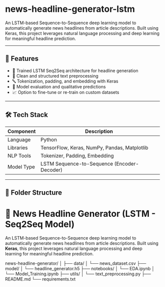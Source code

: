 # news-headline-generator-lstm

An LSTM-based Sequence-to-Sequence deep learning model to automatically generate news headlines from article descriptions. Built using Keras, this project leverages natural language processing and deep learning for meaningful headline prediction.

---

## 🚀 Features

- 🧠 Trained LSTM Seq2Seq architecture for headline generation
- 📝 Clean and structured text preprocessing
- 🔤 Tokenization, padding, and embedding with Keras
- 🧪 Model evaluation and qualitative predictions
- 📈 Option to fine-tune or re-train on custom datasets

---

## 🛠️ Tech Stack

| Component | Description |
|----------|-------------|
| Language | Python |
| Libraries | TensorFlow, Keras, NumPy, Pandas, Matplotlib |
| NLP Tools | Tokenizer, Padding, Embedding |
| Model Type | LSTM Sequence-to-Sequence (Encoder-Decoder) |

---

## 📁 Folder Structure

# 📰 News Headline Generator (LSTM - Seq2Seq Model)

An LSTM-based Sequence-to-Sequence deep learning model to automatically generate news headlines from article descriptions. Built using **Keras**, this project leverages natural language processing and deep learning for meaningful headline prediction.

news-headline-generator/
│
├── data/
│ └── news_dataset.csv
├── model/
│ └── headline_generator.h5
├── notebooks/
│ └── EDA.ipynb
│ └── Model_Training.ipynb
├── utils/
│ └── text_preprocessing.py
├── README.md
└── requirements.txt

